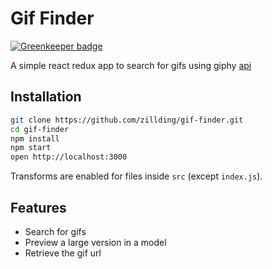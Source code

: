 # Gif Finder

[![Greenkeeper badge](https://badges.greenkeeper.io/zillding/gif-finder.svg)](https://greenkeeper.io/)

A simple react redux app to search for gifs using giphy [api](https://github.com/Giphy/GiphyAPI)

## Installation

```bash
git clone https://github.com/zillding/gif-finder.git
cd gif-finder
npm install
npm start
open http://localhost:3000
```

Transforms are enabled for files inside `src` (except `index.js`).

## Features

+ Search for gifs
+ Preview a large version in a model
+ Retrieve the gif url
